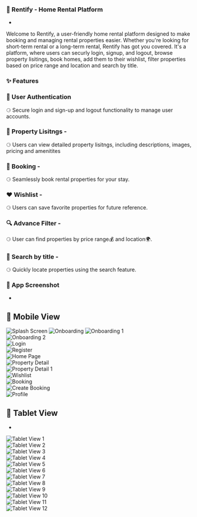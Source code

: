 ### 🏡 Rentify - Home Rental Platform
-

Welcome to Rentify, a user-friendly home rental platform designed to make booking and managing rental properties easier. Whether you're looking for short-term rental or a long-term rental, Rentify has got you covered. It's a platform, where users can securly login, signup, and logout, browse property lisitings, book homes, add them to their wishlist, filter properties based on price range and location and search by title.

### ✨ Features

### 🔑 User Authentication

⚆ Secure login and sign-up and logout functionality to manage user accounts.

### 📜 Property Lisitngs -

⚆ Users can view detailed property lisitngs, including descriptions, images, pricing and amenitites

### 📆 Booking -

⚆ Seamlessly book rental properties for your stay.

### ❤️ Wishlist -

⚆ Users can save favorite properties for future reference.

### 🔍 Advance Filter -

⚆ User can find properties by price range💰 and location🌍.

### 🔎 Search by title -

⚆ Quickly locate properties using the search feature.

### 📱 App Screenshot
-
## 📱 Mobile View

![Splash Screen](assets/images/splashscreen.png)  ![Onboarding](assets/images/onboarding.png) ![Onboarding 1](assets/images/onboarding1.png)  
![Onboarding 2](assets/images/onboarding_2.png)  
![Login](assets/images/login.png)  
![Register](assets/images/register.png)  
![Home Page](assets/images/home_page.png)  
![Property Detail](assets/images/property_detail.png)  
![Property Detail 1](assets/images/property_detail_1.png)  
![Wishlist](assets/images/wishlist.png)  
![Booking](assets/images/booking.png)  
![Create Booking](assets/images/create_booking.png)  
![Profile](assets/images/profile.png)

## 📱 Tablet View
-
![Tablet View 1](assets/images/tab.png)  
![Tablet View 2](assets/images/tab1.png)  
![Tablet View 3](assets/images/tab2.png)  
![Tablet View 4](assets/images/tab3.png)  
![Tablet View 5](assets/images/tab4.png)  
![Tablet View 6](assets/images/tab5.png)  
![Tablet View 7](assets/images/tab6.png)  
![Tablet View 8](assets/images/tab7.png)  
![Tablet View 9](assets/images/tab8.png)  
![Tablet View 10](assets/images/tab9.png)  
![Tablet View 11](assets/images/tab10.png)  
![Tablet View 12](assets/images/tab11.png)
